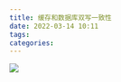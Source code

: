 ```yaml
---
title: 缓存和数据库双写一致性
date: 2022-03-14 10:11
tags: 
categories: 
---
```


<!--more-->

![](https://img2022.cnblogs.com/blog/1410909/202203/1410909-20220314101045648-2102818775.svg)